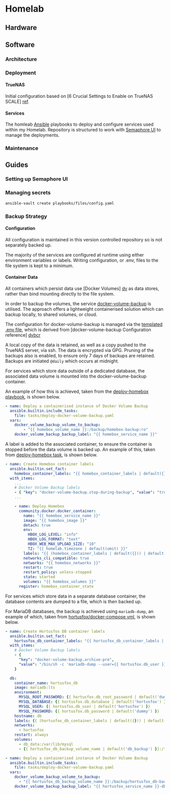 # Homelab

## Hardware

## Software

### Architecture

### Deployment

#### TrueNAS

Initial configuration based on [6 Crucial Settings to Enable on TrueNAS SCALE] [ref].

[ref]: https://www.youtube.com/watch?v=dP0wagQVctc
  "6 Crucial Settings to Enable on TrueNAS SCALE"

#### Services

The homleab [Ansible] playbooks to deploy and configure
services used within my Homelab. Repository is structured to
work with [Semaphore UI] to manage the deployments.

[Ansible]: https://docs.ansible.com/ansible/latest/index.html
[Semaphore UI]: https://semaphoreui.com/

### Maintenance

## Guides

### Setting up Semaphore UI

### Managing secrets

```sh
ansible-vault create playbooks/files/config.yaml
```

### Backup Strategy

#### Configuration

All configuration is maintained in this version controlled
repository so is not separately backed up.

The majority of the services are configured at runtime using
either environment variables or labels. Writing configuration,
or .env, files to the file system is kept to a minimum.

#### Container Data

All containers which persist data use [Docker Volumes] [dv]
as data stores, rather than bind mounting directly to the file system.

[dv]: https://docs.docker.com/engine/storage/volumes/

In order to backup the volumes, the service
[docker-volume-backup][dvb] is utilised. The approach
offers a lightweight containerised solution which can
backup locally, to shared volumes, or cloud.

[dvb]: https://github.com/offen/docker-volume-backup
       "docker-volume-backup"

The configuration for docker-volume-backup is managed via the
 [templated .env file](/playbooks/templates/docker-volume-backup/docker-volume-backup.env.j2),
 which is derived from
 [docker-volume-backup Configuration reference] [dvbcr]

[dvbcr]: https://offen.github.io/docker-volume-backup/reference/

A local copy of the data is retained, as well as a copy pushed to
 the TrueNAS server, via ssh. The data is encrypted via GPG.
 Pruning of the backups also is enabled, to ensure only 7 days
 of backups are retained. Backups are initiated `@daily` which
 occurs at midnight.

For services which store data outside of a dedicated database,
 the associated data volume is mounted into the
  docker-volume-backup container.

An example of how this is achieved, taken from the
 [deploy-homebox playbook](playbooks/deploy-homebox.yaml), is
  shown below.

```yaml
- name: Deploy a containerised instance of Docker Volume Backup
  ansible.builtin.include_tasks:
    file: tasks/deploy-docker-volume-backup.yaml
  vars:
    docker_volume_backup_volume_to_backup:
        - "{{ homebox_volume_name }}:/backup/homebox-backup:ro"
    docker_volume_backup_backup_label: "{{ homebox_service_name }}"
```

A label is added to the associated container, to ensure the
container is stopped before the data volume is backed up. An
example of this, taken from
[deploy-homebox task](playbooks/tasks/deploy-homebox.yaml), is shown below.

```yaml
- name: Create Homebox container labels
  ansible.builtin.set_fact:
    homebox_container_labels: "{{ homebox_container_labels | default({}) | combine({item.key: item.value}) }}"
  with_items:
    ...
    # Docker Volume Backup labels
    - { "key": "docker-volume-backup.stop-during-backup", "value": "true" }
    ...
```

```yaml
    - name: Deploy Homebox
      community.docker.docker_container:
        name: "{{ homebox_service_name }}"
        image: "{{ homebox_image }}"
        detach: true
        env:
          HBOX_LOG_LEVEL: "info"
          HBOX_LOG_FORMAT: "text"
          HBOX_WEB_MAX_UPLOAD_SIZE: "10"
          TZ: "{{ homelab.timezone | default(omit) }}"
        labels: "{{ (homebox_container_labels | default({})) | default(omit) }}"
        networks_cli_compatible: true
        networks: "{{ homebox_networks }}"
        restart: true
        restart_policy: unless-stopped
        state: started
        volumes: "{{ homebox_volumes }}"
      register: homebox_container_state
```

For services which store data in a separate database container,
 the database contents are dumped to a file, which is then
 backed up.

For MariaDB databases, the backup is achieved using
`mariadb-dump`, an example of which, taken from [hortusfox/docker-compose.yml](/playbooks/templates/hortusfox/docker-compose.yml.j2), is shown below.

```yaml
- name: Create Hortusfox DB container labels
  ansible.builtin.set_fact:
    hortusfox_db_container_labels: "{{ hortusfox_db_container_labels | default({}) | combine({item.key: item.value}) }}"
  with_items:
    # Docker Volume Backup labels
    - {
      "key": "docker-volume-backup.archive-pre",
      "value": "/bin/sh -c 'mariadb-dump --user={{ hortusfox.db_user }} -p{{ hortusfox.db_password }} --all-databases > /tmp/dumps/dump.sql'"
    }
```

```yaml
  db:
    container_name: hortusfox_db
    image: mariadb:lts
    environment:
      MYSQL_ROOT_PASSWORD: {{ hortusfox.db_root_password | default('dummy') }}
      MYSQL_DATABASE: {{ hortusfox.db_database | default('hortusfox') }}
      MYSQL_USER: {{ hortusfox.db_user | default('hortusfox') }}
      MYSQL_PASSWORD: {{ hortusfox.db_password | default('dummy') }}
    hostname: db
    labels: {{ (hortusfox_db_container_labels | default({})) | default(omit) }}
    networks:
      - hortusfox
    restart: always
    volumes:
      - db_data:/var/lib/mysql
      - {{ hortusfox_db_backup_volume_name | default('db_backup') }}:/tmp/dumps
```

```yaml
- name: Deploy a containerised instance of Docker Volume Backup
  ansible.builtin.include_tasks:
    file: tasks/deploy-docker-volume-backup.yaml
  vars:
    docker_volume_backup_volume_to_backup:
      - "{{ hortusfox_db_backup_volume_name }}:/backup/hortusfox_db-backup:ro"
    docker_volume_backup_backup_label: "{{ hortusfox_service_name }}-db"
```
